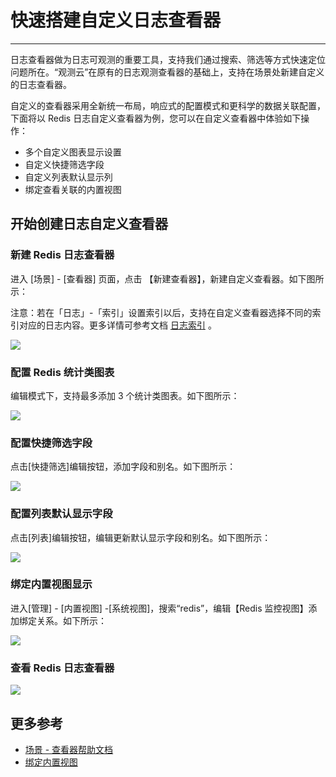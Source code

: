 # 快速搭建自定义日志查看器
---

日志查看器做为日志可观测的重要工具，支持我们通过搜索、筛选等方式快速定位问题所在。“观测云”在原有的日志观测查看器的基础上，支持在场景处新建自定义的日志查看器。

自定义的查看器采用全新统一布局，响应式的配置模式和更科学的数据关联配置，下面将以 Redis 日志自定义查看器为例，您可以在自定义查看器中体验如下操作：

- 多个自定义图表显示设置
- 自定义快捷筛选字段
- 自定义列表默认显示列
- 绑定查看关联的内置视图

## 开始创建日志自定义查看器
### 新建 Redis 日志查看器
进入 [场景] - [查看器] 页面，点击 【新建查看器】，新建自定义查看器。如下图所示：

注意：若在「日志」-「索引」设置索引以后，支持在自定义查看器选择不同的索引对应的日志内容。更多详情可参考文档 [日志索引](../../logs/multi-index.md) 。

![](../img/1111.gif)

### 配置 Redis 统计类图表
编辑模式下，支持最多添加 3 个统计类图表。如下图所示：

![](../img/2222.gif)

### 配置快捷筛选字段
点击[快捷筛选]编辑按钮，添加字段和别名。如下图所示：

![](../img/3333.gif)

### 配置列表默认显示字段
点击[列表]编辑按钮，编辑更新默认显示字段和别名。如下图所示：

![](../img/4444.gif)

### 绑定内置视图显示
进入[管理] - [内置视图] -[系统视图]，搜索“redis”，编辑【Redis 监控视图】添加绑定关系。如下所示：

![](../img/5555.gif)

### 查看 Redis 日志查看器

![](../img/6666.gif)

## 更多参考

- [场景 - 查看器帮助文档](index.md)
- [绑定内置视图](../../scene/built-in-view/bind-view.md)

